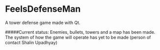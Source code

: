 # FeelsDefenseMan
A tower defense game made with Qt.

#####Current status: Enemies, bullets, towers and a map has been made. 
The system of how the game will operate has yet to be made (person of contact Shalin Upadhyay)
